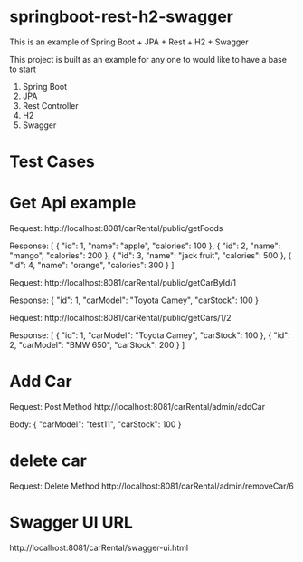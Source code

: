 # springboot-rest-h2-swagger
This is an example of Spring Boot + JPA + Rest + H2 + Swagger

This project is built as an example for any one to would like to have a base to start
1. Spring Boot
2. JPA
3. Rest Controller
4. H2
5. Swagger


# Test Cases

# Get Api example

Request:
http://localhost:8081/carRental/public/getFoods

Response:
[
{
"id": 1,
"name": "apple",
"calories": 100
},
{
"id": 2,
"name": "mango",
"calories": 200
},
{
"id": 3,
"name": "jack fruit",
"calories": 500
},
{
"id": 4,
"name": "orange",
"calories": 300
}
]

Request:
http://localhost:8081/carRental/public/getCarById/1

Response:
{
"id": 1,
"carModel": "Toyota Camey",
"carStock": 100
}

Request:
http://localhost:8081/carRental/public/getCars/1/2

Response:
[
{
"id": 1,
"carModel": "Toyota Camey",
"carStock": 100
},
{
"id": 2,
"carModel": "BMW 650",
"carStock": 200
}
]


# Add Car
Request: Post Method
http://localhost:8081/carRental/admin/addCar

Body:
{
"carModel": "test11",
"carStock": 100
}


# delete car
Request: Delete Method
http://localhost:8081/carRental/admin/removeCar/6

# Swagger UI URL
http://localhost:8081/carRental/swagger-ui.html